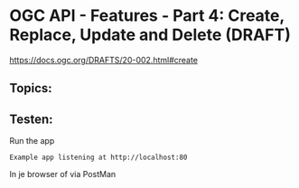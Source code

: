 # OGC API - Features - Part 4: Create, Replace, Update and Delete (DRAFT)

https://docs.ogc.org/DRAFTS/20-002.html#create

## Topics:



## Testen:
Run the app

`Example app listening at http://localhost:80`

In je browser of via PostMan

